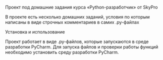 Проект под домашние задания курса «Python-разработчик» от SkyPro

В проекте есть несколько домашних заданий, условия по которым написаны в виде строчных комментариев в самих .py-файлах

Установка и использование

Проект работает в виде .py-файлов, которые запускаются в среде разработки PyCharm. Для запуска файлов и проверки работы функций необходимо установить среду разработки PyCharm.
